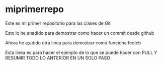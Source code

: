 # miprimerrepo
Este es mi primer repositorio para las clases de Git

Esto lo he anadido para demostrar como hacer un commit desde github

Ahora he a;adido otra linea para demostrar como funciona fectch

Esta linea es para hacer el ejemplo de lo que se puede hacer con PULL Y RESUMIR TODO LO ANTERIOR EN UN SOLO PASO
